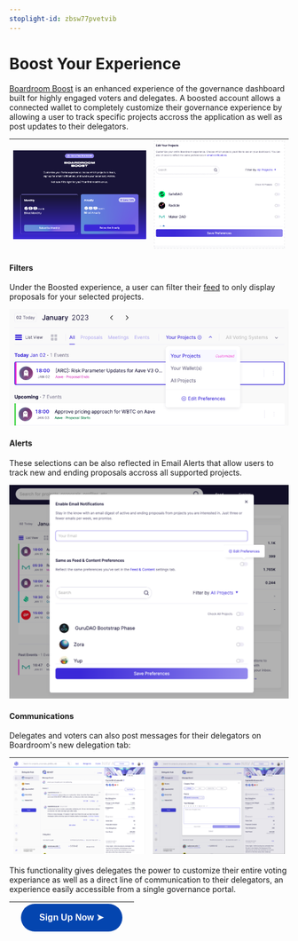 ```yaml
---
stoplight-id: zbsw77pvetvib
---
```


# Boost Your Experience

[Boardroom Boost](https://boardroom.io/feed/settings/feed) is an enhanced experience of the governance dashboard built for highly engaged voters and delegates. A boosted account allows a connected wallet to completely customize their governance experience by allowing a user to track specific projects accross the application as well as post updates to their delegators.

| ![image.png](../../assets/images/image-62.png)|![image.png](../../assets/images/ftnqdHbiSm.gif)|
|    :----:   |    :----:   |

#### Filters

Under the Boosted experience, a user can filter their [feed](https://boardroom.io/feed) to only display proposals for your selected projects.

![image.png](../../assets/images/image-63.png)

#### Alerts

These selections can be also reflected in Email Alerts that allow users to track new and ending proposals accross all supported projects.

![image.png](../../assets/images/image-64.png)

#### Communications 

Delegates and voters can also post messages for their delegators on Boardroom's new delegation tab:

|![image.png](../../assets/images/image-66.png)|![image.png](../../assets/images/image-67.png)|
|    :----:   |    :----:   |

This functionality gives delegates the power to customize their entire voting experiance as well as a direct line of communication to their delegators, an experience easily accessible from a single governance portal. 

| |<a href="https://boardroom.io/portal/settings/feed"><button style="all:unset;font-family:Helvetica,Arial,sans-serif;display:inline-block;max-width:100%;white-space:nowrap;overflow:hidden;text-overflow:ellipsis;background-color:#0445AF;color:#FFFFFF;font-size:16px;border-radius:25px;padding:0 33px;font-weight:bold;height:50px;cursor:pointer;line-height:50px;text-align:center;margin:0;text-decoration:none;">Sign Up Now ➤</button><a/> | |
|   :----:   |    :----:   |    :----:   |  
